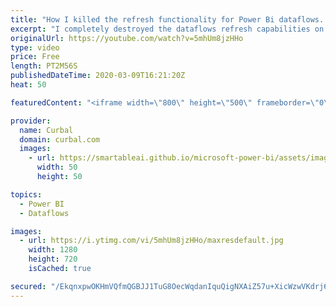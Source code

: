 ```yaml
---
title: "How I killed the refresh functionality for Power Bi dataflows...so you dont have to..."
excerpt: "I completely destroyed the dataflows refresh capabilities on my power bi tenant and my only  consolation is that you will learn from my mistake and avoid this alltogether.  If you are getting this dataflow error, then you probably have the same issue: Error: Data source credentials are missing or invalid."
originalUrl: https://youtube.com/watch?v=5mhUm8jzHHo
type: video
price: Free
length: PT2M56S
publishedDateTime: 2020-03-09T16:21:20Z
heat: 50

featuredContent: "<iframe width=\"800\" height=\"500\" frameborder=\"0\" src=\"https://www.youtube.com/embed/5mhUm8jzHHo\" allow=\"accelerometer; autoplay; encrypted-media; gyroscope; picture-in-picture\" allowfullscreen></iframe>"

provider:
  name: Curbal
  domain: curbal.com
  images:
    - url: https://smartableai.github.io/microsoft-power-bi/assets/images/organizations/curbal.com-50x50.jpg
      width: 50
      height: 50

topics:
  - Power BI
  - Dataflows

images:
  - url: https://i.ytimg.com/vi/5mhUm8jzHHo/maxresdefault.jpg
    width: 1280
    height: 720
    isCached: true

secured: "/EkqnxpwOKHmVQfmQGBJJ1TuG8OecWqdanIquQigNXAiZ57u+XicWzwVKdrj68ngSEVQE3DKMdaH/7iUeRYKCYpOXVUq2Oz29qA9D0tGlmf+sNwXLHz/DNNWFBLkusIP6U/rz6U2aGH/kVZZFhVCUXRD3FiZCY6n0L1fpr+UbTntcLgCeH9qygnOc5kvMiLFa4OoEhHbq7sFDrUTkzwQHwlJXt5e3z9YNBruxVK/4hy9KAVteB4mNWiBY1KdYfRLnzALfr8fToLSkBgsO55Z1eZxhM/JPGCRWfppdtXg1MA7S4izkO6LMNGoikgYFeFdnJh1kTfTiEsNd5KZDsGB15f30JH3gIf8orypHVZrRvfl7E3txp6er6iM9I2FV5CQb+8P2b/1h9SkjW2HVtL0ZykeRaELzBbTokKv9z/1vcY=;QpnZEWEmcXZoFK1Ae7DhYg=="
---
```


